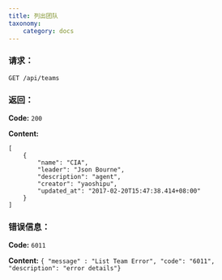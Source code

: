 ```yaml
---
title: 列出团队
taxonomy:
    category: docs
---
```


### 请求：

    GET /api/teams

### 返回：

**Code:** `200`

**Content:** 

```
[
    {
        "name": "CIA",
        "leader": "Json Bourne",
        "description": "agent",
        "creator": "yaoshipu",
        "updated_at": "2017-02-20T15:47:38.414+08:00"
    }
]
```

### 错误信息：

**Code:** `6011`

**Content:** `{ "message" : "List Team Error", "code": "6011", "description": "error details"}`
